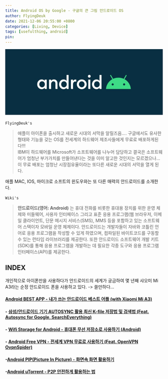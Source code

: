 ```yaml
---
title: Android OS by Google - 구글의 큰 그림 안드로이드 OS
author: FlyingDeuk
date: 2021-12-06 20:55:00 +0800
categories: [Living, Device]
tags: [usefulthing, android]
pin:
---
```


![chrome](/img/living/android/android.jpg)


`FlyingDeuk's`
> 애플이 아이폰을 출시하고 새로운 시대의 서막을 알릴즈음.... 구글에서도 유사한 형태와 기능을 갖는 OS를 전세계의 하드웨어 제조사들에게 무료로 배포하게된다!!! <Br>
IBM이 하드웨어를 Microsoft가 소프트웨어를 나누어 담당하고 결국은 소프트웨어가 엄청난 부가가치를 만들어낸다는 것을 이미 알고한 것인지는 모르겠으나... <br>
이 무료 배포는 엄청난 시장점유율이라는 또다른 새로운 시대의 서막을 열게 된다.

애플 MAC, IOS, 마이크로 소프트의 윈도우와는 또 다른 매력의 안드로이드를 소개한다.

`Wiki's`
> **안드로이드(영어: Android)** 는 휴대 전화를 비롯한 휴대용 장치를 위한 운영 체제와 미들웨어, 사용자 인터페이스 그리고 표준 응용 프로그램(웹 브라우저, 이메일 클라이언트, 단문 메시지 서비스(SMS), MMS 등을 포함하고 있는 소프트웨어 스택이자 모바일 운영 체제이다. 안드로이드는 개발자들이 자바와 코틀린 언어로 응용 프로그램을 작성할 수 있게 하였으며, 컴파일된 바이트코드를 구동할 수 있는 런타임 라이브러리를 제공한다. 또한 안드로이드 소프트웨어 개발 키트(SDK)를 통해 응용 프로그램을 개발하는 데 필요한 각종 도구와 응용 프로그램 인터페이스(API)를 제공한다.

## INDEX
개인적으로 아이폰만을 사용하다가 안드로이드의 세계가 궁금하여 몇 년째 샤오미 Mi A3라는 순정 안드로이드 폰을 사용하고 있다. -> 쓸만하다...

#### [Android BEST APP - 내가 쓰는 안드로이드 베스트 어플 (with Xiaomi Mi A3)](/posts/AndroidAPP/)

#### - [삼성/안드로이드 기기 AUTOSYNC 활용 최신 K-file 저장법 및 검색법 (Feat. Autosync for Google, SearchEverything)](/posts/AndKfile/)

#### - [Wifi Storage for Android - 휴대폰 무선 저장소로 사용하기 (Android)](/posts/UsingHotspot/)

#### - [Android Free VPN - 전세계 VPN 무료로 사용하기 (Feat. OpenVPN OvpnSpider)](/posts/AndVPN/)

#### -[Android PIP(Picture In Picture) - 화면속 화면 활용하기](/posts/AndPIP/)

#### -[Android uTorrent - P2P 안전하게 활용하는 법](/posts/AndTorrent/)
